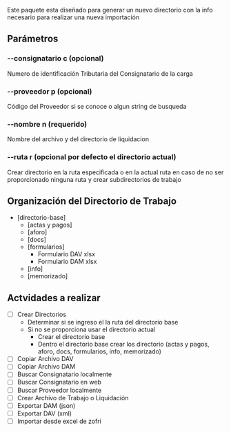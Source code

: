 Este paquete esta diseñado para generar un nuevo directorio
con la info necesario para realizar una nueva importación

## Parámetros

### --consignatario c (opcional)
Numero de identificación Tributaria del Consignatario de la carga

### --proveedor p (opcional)
Código del Proveedor si se conoce o algun string de busqueda

### --nombre n (requerido)
Nombre del archivo y del directorio de liquidacion

### --ruta r (opcional por defecto el directorio actual)
Crear directorio en la ruta especificada o en la actual ruta en caso de
no ser proporcionado ninguna ruta y crear subdirectorios de trabajo

## Organización del Directorio de Trabajo

- [directorio-base]
  - [actas y pagos]
  - [aforo]
  - [docs]
  - [formularios]
    - Formulario DAV xlsx
    - Formulario DAM xlsx
  - [info]
  - [memorizado]

## Actvidades a realizar
- [ ] Crear Directorios
  - Determinar si se ingreso el la ruta del directorio base
  - Si no se proporciona usar el directorio actual
    - Crear el directorio base
    - Dentro el directorio base crear los directorio (actas y pagos, aforo, docs, formularios, info, memorizado)
- [ ] Copiar Archivo DAV
- [ ] Copiar Archivo DAM
- [ ] Buscar Consignatario localmente
- [ ] Buscar Consignatario en web
- [ ] Buscar Proveedor localmente
- [ ] Crear Archivo de Trabajo o Liquidación
- [ ] Exportar DAM (json)
- [ ] Exportar DAV (xml)
- [ ] Importar desde excel de zofri

